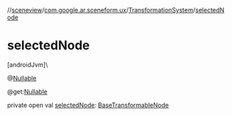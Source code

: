 //[sceneview](../../../index.md)/[com.google.ar.sceneform.ux](../index.md)/[TransformationSystem](index.md)/[selectedNode](selected-node.md)

# selectedNode

[androidJvm]\

@[Nullable](https://developer.android.com/reference/kotlin/androidx/annotation/Nullable.html)

@get:[Nullable](https://developer.android.com/reference/kotlin/androidx/annotation/Nullable.html)

private open val [selectedNode](selected-node.md): [BaseTransformableNode](../-base-transformable-node/index.md)
